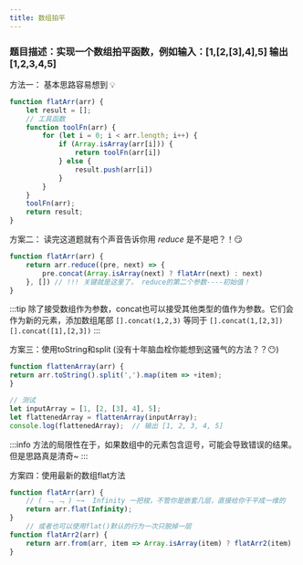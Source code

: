 ```yaml
---
title: 数组拍平
---
```


### 题目描述：实现一个数组拍平函数，例如输入：[1,[2,[3],4],5] 输出 [1,2,3,4,5]

方法一： 基本思路容易想到 💡
```javascript
function flatArr(arr) {
    let result = [];
    // 工具函数
    function toolFn(arr) {
        for (let i = 0; i < arr.length; i++) {
            if (Array.isArray(arr[i])) {
                return toolFn(arr[i])
            } else {
                result.push(arr[i])
            }
        }
    }
    toolFn(arr);
    return result;
}
```

方案二： 读完这道题就有个声音告诉你用 *reduce* 是不是吧？！😏 
```javascript
function flatArr(arr) {
    return arr.reduce((pre, next) => {
        pre.concat(Array.isArray(next) ? flatArr(next) : next)
    }, []) // !!! 关键就是这里了， reduce的第二个参数----初始值！
}
```
:::tip
除了接受数组作为参数，concat也可以接受其他类型的值作为参数。它们会作为新的元素，添加数组尾部
`[].concat(1,2,3)`
等同于
`[].concat(1,[2,3])`
`[].concat([1],[2,3])`
:::

方案三：使用toString和split  (没有十年脑血栓你能想到这骚气的方法？？😶)

```javascript
function flattenArray(arr) {
return arr.toString().split(',').map(item => +item);
}

// 测试
let inputArray = [1, [2, [3], 4], 5];
let flattenedArray = flattenArray(inputArray);
console.log(flattenedArray);  // 输出 [1, 2, 3, 4, 5]
```
:::info
方法的局限性在于，如果数组中的元素包含逗号，可能会导致错误的结果。但是思路真是清奇~
:::

方案四：使用最新的数组flat方法

```javascript
function flatArr(arr) {
    // ( ﹁ ﹁ ) ~→  Infinity 一把梭，不管你是嵌套几层，直接给你干平成一维的
    return arr.flat(Infinity); 
}
    // 或者也可以使用flat()默认的行为一次只脱掉一层
function flatArr2(arr) {
    return arr.from(arr, item => Array.isArray(item) ? flatArr2(item) : item).flat()
}
```